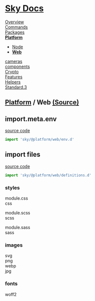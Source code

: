 <!--- This Web was auto-generated using "npx sky readme" --> 

# [Sky Docs](../../README.md)

[Overview](..%2F..%2Fdocs%2FREADME.md)   
[Commands](..%2F..%2F%5Fcommands%2Fdocs%2FREADME.md)   
[Packages](..%2F..%2F%40pkgs%2FREADME.md)   
**[Platform](..%2F..%2F%40platform%2FREADME.md)**   
* [Node](..%2F..%2F%40platform%2Fnode%2FREADME.md)
* **[Web](..%2F..%2F%40platform%2Fweb%2FREADME.md)**
  
[cameras](..%2F..%2Fcameras%2FREADME.md)   
[components](..%2F..%2Fcomponents%2FREADME.md)   
[Crypto](..%2F..%2Fcrypto%2FREADME.md)   
[Features](..%2F..%2Ffeatures%2FREADME.md)   
[Helpers](..%2F..%2Fhelpers%2FREADME.md)   
[Standard.3](..%2F..%2Fstandard%2FREADME.md)   

## [Platform](..%2F..%2F%40platform%2FREADME.md) / Web [(Source)](..%2F..%2F%40platform%2Fweb%2F)

## import.meta.env

[source code](env.d.ts)

```typescript
import 'sky/@platform/web/env.d'

```

## import files

[source code](definitions.d.ts)

```typescript
import 'sky/@platform/web/definitions.d'

```

### styles

module.css  
css  
  
module.scss  
scss  
  
module.sass  
sass

### images

svg  
png  
webp  
jpg

### fonts

woff2